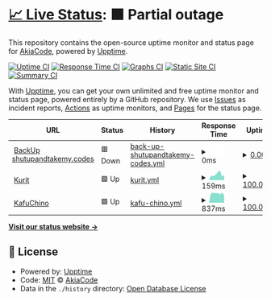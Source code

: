 # [📈 Live Status](https://status.kafu.dev): <!--live status--> **🟧 Partial outage**

This repository contains the open-source uptime monitor and status page for [AkiaCode](ko-fi.com/catry), powered by [Upptime](https://github.com/upptime/upptime).

[![Uptime CI](https://github.com/AkiaCode/status.kafu.dev/workflows/Uptime%20CI/badge.svg)](https://github.com/AkiaCode/status.kafu.dev/actions?query=workflow%3A%22Uptime+CI%22)
[![Response Time CI](https://github.com/AkiaCode/status.kafu.dev/workflows/Response%20Time%20CI/badge.svg)](https://github.com/AkiaCode/status.kafu.dev/actions?query=workflow%3A%22Response+Time+CI%22)
[![Graphs CI](https://github.com/AkiaCode/status.kafu.dev/workflows/Graphs%20CI/badge.svg)](https://github.com/AkiaCode/status.kafu.dev/actions?query=workflow%3A%22Graphs+CI%22)
[![Static Site CI](https://github.com/AkiaCode/status.kafu.dev/workflows/Static%20Site%20CI/badge.svg)](https://github.com/AkiaCode/status.kafu.dev/actions?query=workflow%3A%22Static+Site+CI%22)
[![Summary CI](https://github.com/AkiaCode/status.kafu.dev/workflows/Summary%20CI/badge.svg)](https://github.com/AkiaCode/status.kafu.dev/actions?query=workflow%3A%22Summary+CI%22)

With [Upptime](https://upptime.js.org), you can get your own unlimited and free uptime monitor and status page, powered entirely by a GitHub repository. We use [Issues](https://github.com/AkiaCode/status.kafu.dev/issues) as incident reports, [Actions](https://github.com/AkiaCode/status.kafu.dev/actions) as uptime monitors, and [Pages](https://status.kafu.dev) for the status page.

<!--start: status pages-->
<!-- This summary is generated by Upptime (https://github.com/upptime/upptime) -->
<!-- Do not edit this manually, your changes will be overwritten -->
<!-- prettier-ignore -->
| URL | Status | History | Response Time | Uptime |
| --- | ------ | ------- | ------------- | ------ |
| <img alt="" src="https://icons.duckduckgo.com/ip3/pmhbackup.kafu.dev.ico" height="13"> [BackUp shutupandtakemy.codes](https://pmhbackup.kafu.dev) | 🟥 Down | [back-up-shutupandtakemy-codes.yml](https://github.com/kafumoe/status.kafu.dev/commits/HEAD/history/back-up-shutupandtakemy-codes.yml) | <details><summary><img alt="Response time graph" src="./graphs/back-up-shutupandtakemy-codes/response-time-week.png" height="20"> 0ms</summary><br><a href="https://status.kafu.dev/history/back-up-shutupandtakemy-codes"><img alt="Response time 458" src="https://img.shields.io/endpoint?url=https%3A%2F%2Fraw.githubusercontent.com%2Fkafumoe%2Fstatus.kafu.dev%2FHEAD%2Fapi%2Fback-up-shutupandtakemy-codes%2Fresponse-time.json"></a><br><a href="https://status.kafu.dev/history/back-up-shutupandtakemy-codes"><img alt="24-hour response time 0" src="https://img.shields.io/endpoint?url=https%3A%2F%2Fraw.githubusercontent.com%2Fkafumoe%2Fstatus.kafu.dev%2FHEAD%2Fapi%2Fback-up-shutupandtakemy-codes%2Fresponse-time-day.json"></a><br><a href="https://status.kafu.dev/history/back-up-shutupandtakemy-codes"><img alt="7-day response time 0" src="https://img.shields.io/endpoint?url=https%3A%2F%2Fraw.githubusercontent.com%2Fkafumoe%2Fstatus.kafu.dev%2FHEAD%2Fapi%2Fback-up-shutupandtakemy-codes%2Fresponse-time-week.json"></a><br><a href="https://status.kafu.dev/history/back-up-shutupandtakemy-codes"><img alt="30-day response time 0" src="https://img.shields.io/endpoint?url=https%3A%2F%2Fraw.githubusercontent.com%2Fkafumoe%2Fstatus.kafu.dev%2FHEAD%2Fapi%2Fback-up-shutupandtakemy-codes%2Fresponse-time-month.json"></a><br><a href="https://status.kafu.dev/history/back-up-shutupandtakemy-codes"><img alt="1-year response time 458" src="https://img.shields.io/endpoint?url=https%3A%2F%2Fraw.githubusercontent.com%2Fkafumoe%2Fstatus.kafu.dev%2FHEAD%2Fapi%2Fback-up-shutupandtakemy-codes%2Fresponse-time-year.json"></a></details> | <details><summary><a href="https://status.kafu.dev/history/back-up-shutupandtakemy-codes">0.00%</a></summary><a href="https://status.kafu.dev/history/back-up-shutupandtakemy-codes"><img alt="All-time uptime 77.57%" src="https://img.shields.io/endpoint?url=https%3A%2F%2Fraw.githubusercontent.com%2Fkafumoe%2Fstatus.kafu.dev%2FHEAD%2Fapi%2Fback-up-shutupandtakemy-codes%2Fuptime.json"></a><br><a href="https://status.kafu.dev/history/back-up-shutupandtakemy-codes"><img alt="24-hour uptime 0.00%" src="https://img.shields.io/endpoint?url=https%3A%2F%2Fraw.githubusercontent.com%2Fkafumoe%2Fstatus.kafu.dev%2FHEAD%2Fapi%2Fback-up-shutupandtakemy-codes%2Fuptime-day.json"></a><br><a href="https://status.kafu.dev/history/back-up-shutupandtakemy-codes"><img alt="7-day uptime 0.00%" src="https://img.shields.io/endpoint?url=https%3A%2F%2Fraw.githubusercontent.com%2Fkafumoe%2Fstatus.kafu.dev%2FHEAD%2Fapi%2Fback-up-shutupandtakemy-codes%2Fuptime-week.json"></a><br><a href="https://status.kafu.dev/history/back-up-shutupandtakemy-codes"><img alt="30-day uptime 4.67%" src="https://img.shields.io/endpoint?url=https%3A%2F%2Fraw.githubusercontent.com%2Fkafumoe%2Fstatus.kafu.dev%2FHEAD%2Fapi%2Fback-up-shutupandtakemy-codes%2Fuptime-month.json"></a><br><a href="https://status.kafu.dev/history/back-up-shutupandtakemy-codes"><img alt="1-year uptime 77.57%" src="https://img.shields.io/endpoint?url=https%3A%2F%2Fraw.githubusercontent.com%2Fkafumoe%2Fstatus.kafu.dev%2FHEAD%2Fapi%2Fback-up-shutupandtakemy-codes%2Fuptime-year.json"></a></details>
| <img alt="" src="https://icons.duckduckgo.com/ip3/kurit.kafu.dev.ico" height="13"> [Kurit](https://kurit.kafu.dev) | 🟩 Up | [kurit.yml](https://github.com/kafumoe/status.kafu.dev/commits/HEAD/history/kurit.yml) | <details><summary><img alt="Response time graph" src="./graphs/kurit/response-time-week.png" height="20"> 159ms</summary><br><a href="https://status.kafu.dev/history/kurit"><img alt="Response time 127" src="https://img.shields.io/endpoint?url=https%3A%2F%2Fraw.githubusercontent.com%2Fkafumoe%2Fstatus.kafu.dev%2FHEAD%2Fapi%2Fkurit%2Fresponse-time.json"></a><br><a href="https://status.kafu.dev/history/kurit"><img alt="24-hour response time 251" src="https://img.shields.io/endpoint?url=https%3A%2F%2Fraw.githubusercontent.com%2Fkafumoe%2Fstatus.kafu.dev%2FHEAD%2Fapi%2Fkurit%2Fresponse-time-day.json"></a><br><a href="https://status.kafu.dev/history/kurit"><img alt="7-day response time 159" src="https://img.shields.io/endpoint?url=https%3A%2F%2Fraw.githubusercontent.com%2Fkafumoe%2Fstatus.kafu.dev%2FHEAD%2Fapi%2Fkurit%2Fresponse-time-week.json"></a><br><a href="https://status.kafu.dev/history/kurit"><img alt="30-day response time 129" src="https://img.shields.io/endpoint?url=https%3A%2F%2Fraw.githubusercontent.com%2Fkafumoe%2Fstatus.kafu.dev%2FHEAD%2Fapi%2Fkurit%2Fresponse-time-month.json"></a><br><a href="https://status.kafu.dev/history/kurit"><img alt="1-year response time 127" src="https://img.shields.io/endpoint?url=https%3A%2F%2Fraw.githubusercontent.com%2Fkafumoe%2Fstatus.kafu.dev%2FHEAD%2Fapi%2Fkurit%2Fresponse-time-year.json"></a></details> | <details><summary><a href="https://status.kafu.dev/history/kurit">100.00%</a></summary><a href="https://status.kafu.dev/history/kurit"><img alt="All-time uptime 100.00%" src="https://img.shields.io/endpoint?url=https%3A%2F%2Fraw.githubusercontent.com%2Fkafumoe%2Fstatus.kafu.dev%2FHEAD%2Fapi%2Fkurit%2Fuptime.json"></a><br><a href="https://status.kafu.dev/history/kurit"><img alt="24-hour uptime 100.00%" src="https://img.shields.io/endpoint?url=https%3A%2F%2Fraw.githubusercontent.com%2Fkafumoe%2Fstatus.kafu.dev%2FHEAD%2Fapi%2Fkurit%2Fuptime-day.json"></a><br><a href="https://status.kafu.dev/history/kurit"><img alt="7-day uptime 100.00%" src="https://img.shields.io/endpoint?url=https%3A%2F%2Fraw.githubusercontent.com%2Fkafumoe%2Fstatus.kafu.dev%2FHEAD%2Fapi%2Fkurit%2Fuptime-week.json"></a><br><a href="https://status.kafu.dev/history/kurit"><img alt="30-day uptime 100.00%" src="https://img.shields.io/endpoint?url=https%3A%2F%2Fraw.githubusercontent.com%2Fkafumoe%2Fstatus.kafu.dev%2FHEAD%2Fapi%2Fkurit%2Fuptime-month.json"></a><br><a href="https://status.kafu.dev/history/kurit"><img alt="1-year uptime 100.00%" src="https://img.shields.io/endpoint?url=https%3A%2F%2Fraw.githubusercontent.com%2Fkafumoe%2Fstatus.kafu.dev%2FHEAD%2Fapi%2Fkurit%2Fuptime-year.json"></a></details>
| <img alt="" src="https://icons.duckduckgo.com/ip3/kafuchino.moe.ico" height="13"> [KafuChino](http://kafuchino.moe) | 🟩 Up | [kafu-chino.yml](https://github.com/kafumoe/status.kafu.dev/commits/HEAD/history/kafu-chino.yml) | <details><summary><img alt="Response time graph" src="./graphs/kafu-chino/response-time-week.png" height="20"> 837ms</summary><br><a href="https://status.kafu.dev/history/kafu-chino"><img alt="Response time 2645" src="https://img.shields.io/endpoint?url=https%3A%2F%2Fraw.githubusercontent.com%2Fkafumoe%2Fstatus.kafu.dev%2FHEAD%2Fapi%2Fkafu-chino%2Fresponse-time.json"></a><br><a href="https://status.kafu.dev/history/kafu-chino"><img alt="24-hour response time 1049" src="https://img.shields.io/endpoint?url=https%3A%2F%2Fraw.githubusercontent.com%2Fkafumoe%2Fstatus.kafu.dev%2FHEAD%2Fapi%2Fkafu-chino%2Fresponse-time-day.json"></a><br><a href="https://status.kafu.dev/history/kafu-chino"><img alt="7-day response time 837" src="https://img.shields.io/endpoint?url=https%3A%2F%2Fraw.githubusercontent.com%2Fkafumoe%2Fstatus.kafu.dev%2FHEAD%2Fapi%2Fkafu-chino%2Fresponse-time-week.json"></a><br><a href="https://status.kafu.dev/history/kafu-chino"><img alt="30-day response time 1705" src="https://img.shields.io/endpoint?url=https%3A%2F%2Fraw.githubusercontent.com%2Fkafumoe%2Fstatus.kafu.dev%2FHEAD%2Fapi%2Fkafu-chino%2Fresponse-time-month.json"></a><br><a href="https://status.kafu.dev/history/kafu-chino"><img alt="1-year response time 2645" src="https://img.shields.io/endpoint?url=https%3A%2F%2Fraw.githubusercontent.com%2Fkafumoe%2Fstatus.kafu.dev%2FHEAD%2Fapi%2Fkafu-chino%2Fresponse-time-year.json"></a></details> | <details><summary><a href="https://status.kafu.dev/history/kafu-chino">100.00%</a></summary><a href="https://status.kafu.dev/history/kafu-chino"><img alt="All-time uptime 99.98%" src="https://img.shields.io/endpoint?url=https%3A%2F%2Fraw.githubusercontent.com%2Fkafumoe%2Fstatus.kafu.dev%2FHEAD%2Fapi%2Fkafu-chino%2Fuptime.json"></a><br><a href="https://status.kafu.dev/history/kafu-chino"><img alt="24-hour uptime 100.00%" src="https://img.shields.io/endpoint?url=https%3A%2F%2Fraw.githubusercontent.com%2Fkafumoe%2Fstatus.kafu.dev%2FHEAD%2Fapi%2Fkafu-chino%2Fuptime-day.json"></a><br><a href="https://status.kafu.dev/history/kafu-chino"><img alt="7-day uptime 100.00%" src="https://img.shields.io/endpoint?url=https%3A%2F%2Fraw.githubusercontent.com%2Fkafumoe%2Fstatus.kafu.dev%2FHEAD%2Fapi%2Fkafu-chino%2Fuptime-week.json"></a><br><a href="https://status.kafu.dev/history/kafu-chino"><img alt="30-day uptime 100.00%" src="https://img.shields.io/endpoint?url=https%3A%2F%2Fraw.githubusercontent.com%2Fkafumoe%2Fstatus.kafu.dev%2FHEAD%2Fapi%2Fkafu-chino%2Fuptime-month.json"></a><br><a href="https://status.kafu.dev/history/kafu-chino"><img alt="1-year uptime 99.98%" src="https://img.shields.io/endpoint?url=https%3A%2F%2Fraw.githubusercontent.com%2Fkafumoe%2Fstatus.kafu.dev%2FHEAD%2Fapi%2Fkafu-chino%2Fuptime-year.json"></a></details>

<!--end: status pages-->

[**Visit our status website →**](https://status.kafu.dev)

## 📄 License

- Powered by: [Upptime](https://github.com/upptime/upptime)
- Code: [MIT](./LICENSE) © [AkiaCode](ko-fi.com/catry)
- Data in the `./history` directory: [Open Database License](https://opendatacommons.org/licenses/odbl/1-0/)
